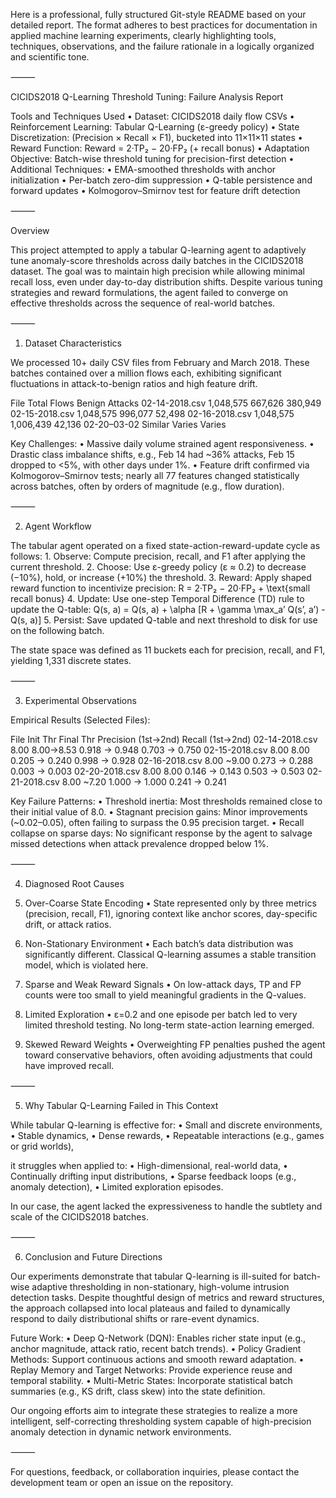 Here is a professional, fully structured Git-style README based on your detailed report. The format adheres to best practices for documentation in applied machine learning experiments, clearly highlighting tools, techniques, observations, and the failure rationale in a logically organized and scientific tone.

⸻

CICIDS2018 Q-Learning Threshold Tuning: Failure Analysis Report

Tools and Techniques Used
	•	Dataset: CICIDS2018 daily flow CSVs
	•	Reinforcement Learning: Tabular Q-Learning (ε-greedy policy)
	•	State Discretization: (Precision × Recall × F1), bucketed into 11×11×11 states
	•	Reward Function: Reward = 2·TP₂ − 20·FP₂ (+ recall bonus)
	•	Adaptation Objective: Batch-wise threshold tuning for precision-first detection
	•	Additional Techniques:
	•	EMA-smoothed thresholds with anchor initialization
	•	Per-batch zero-dim suppression
	•	Q-table persistence and forward updates
	•	Kolmogorov–Smirnov test for feature drift detection

⸻

Overview

This project attempted to apply a tabular Q-learning agent to adaptively tune anomaly-score thresholds across daily batches in the CICIDS2018 dataset. The goal was to maintain high precision while allowing minimal recall loss, even under day-to-day distribution shifts. Despite various tuning strategies and reward formulations, the agent failed to converge on effective thresholds across the sequence of real-world batches.

⸻

1. Dataset Characteristics

We processed 10+ daily CSV files from February and March 2018. These batches contained over a million flows each, exhibiting significant fluctuations in attack-to-benign ratios and high feature drift.

File	Total Flows	Benign	Attacks
02-14-2018.csv	1,048,575	667,626	380,949
02-15-2018.csv	1,048,575	996,077	52,498
02-16-2018.csv	1,048,575	1,006,439	42,136
02-20–03-02	Similar	Varies	Varies

Key Challenges:
	•	Massive daily volume strained agent responsiveness.
	•	Drastic class imbalance shifts, e.g., Feb 14 had ~36% attacks, Feb 15 dropped to <5%, with other days under 1%.
	•	Feature drift confirmed via Kolmogorov–Smirnov tests; nearly all 77 features changed statistically across batches, often by orders of magnitude (e.g., flow duration).

⸻

2. Agent Workflow

The tabular agent operated on a fixed state-action-reward-update cycle as follows:
	1.	Observe: Compute precision, recall, and F1 after applying the current threshold.
	2.	Choose: Use ε-greedy policy (ε ≈ 0.2) to decrease (−10%), hold, or increase (+10%) the threshold.
	3.	Reward: Apply shaped reward function to incentivize precision:
R = 2·TP₂ − 20·FP₂ + \text{small recall bonus}
	4.	Update: Use one-step Temporal Difference (TD) rule to update the Q-table:
Q(s, a) = Q(s, a) + \alpha [R + \gamma \max_a’ Q(s’, a’) - Q(s, a)]
	5.	Persist: Save updated Q-table and next threshold to disk for use on the following batch.

The state space was defined as 11 buckets each for precision, recall, and F1, yielding 1,331 discrete states.

⸻

3. Experimental Observations

Empirical Results (Selected Files):

File	Init Thr	Final Thr	Precision (1st→2nd)	Recall (1st→2nd)
02-14-2018.csv	8.00	8.00→8.53	0.918 → 0.948	0.703 → 0.750
02-15-2018.csv	8.00	8.00	0.205 → 0.240	0.998 → 0.928
02-16-2018.csv	8.00	~9.00	0.273 → 0.288	0.003 → 0.003
02-20-2018.csv	8.00	8.00	0.146 → 0.143	0.503 → 0.503
02-21-2018.csv	8.00	~7.20	1.000 → 1.000	0.241 → 0.241

Key Failure Patterns:
	•	Threshold inertia: Most thresholds remained close to their initial value of 8.0.
	•	Stagnant precision gains: Minor improvements (~0.02–0.05), often failing to surpass the 0.95 precision target.
	•	Recall collapse on sparse days: No significant response by the agent to salvage missed detections when attack prevalence dropped below 1%.

⸻

4. Diagnosed Root Causes

1. Over-Coarse State Encoding
	•	State represented only by three metrics (precision, recall, F1), ignoring context like anchor scores, day-specific drift, or attack ratios.

2. Non-Stationary Environment
	•	Each batch’s data distribution was significantly different. Classical Q-learning assumes a stable transition model, which is violated here.

3. Sparse and Weak Reward Signals
	•	On low-attack days, TP and FP counts were too small to yield meaningful gradients in the Q-values.

4. Limited Exploration
	•	ε=0.2 and one episode per batch led to very limited threshold testing. No long-term state-action learning emerged.

5. Skewed Reward Weights
	•	Overweighting FP penalties pushed the agent toward conservative behaviors, often avoiding adjustments that could have improved recall.

⸻

5. Why Tabular Q-Learning Failed in This Context

While tabular Q-learning is effective for:
	•	Small and discrete environments,
	•	Stable dynamics,
	•	Dense rewards,
	•	Repeatable interactions (e.g., games or grid worlds),

it struggles when applied to:
	•	High-dimensional, real-world data,
	•	Continually drifting input distributions,
	•	Sparse feedback loops (e.g., anomaly detection),
	•	Limited exploration episodes.

In our case, the agent lacked the expressiveness to handle the subtlety and scale of the CICIDS2018 batches.

⸻

6. Conclusion and Future Directions

Our experiments demonstrate that tabular Q-learning is ill-suited for batch-wise adaptive thresholding in non-stationary, high-volume intrusion detection tasks. Despite thoughtful design of metrics and reward structures, the approach collapsed into local plateaus and failed to dynamically respond to daily distributional shifts or rare-event dynamics.

Future Work:
	•	Deep Q-Network (DQN): Enables richer state input (e.g., anchor magnitude, attack ratio, recent batch trends).
	•	Policy Gradient Methods: Support continuous actions and smooth reward adaptation.
	•	Replay Memory and Target Networks: Provide experience reuse and temporal stability.
	•	Multi-Metric States: Incorporate statistical batch summaries (e.g., KS drift, class skew) into the state definition.

Our ongoing efforts aim to integrate these strategies to realize a more intelligent, self-correcting thresholding system capable of high-precision anomaly detection in dynamic network environments.

⸻

For questions, feedback, or collaboration inquiries, please contact the development team or open an issue on the repository.